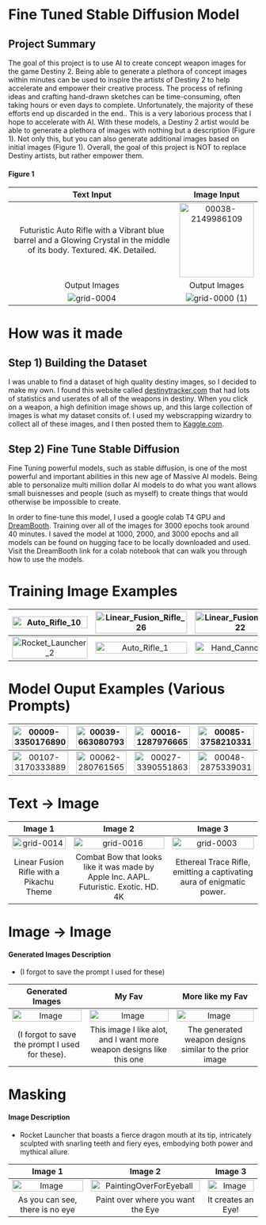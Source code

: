 # Fine Tuned Stable Diffusion Model


## Project Summary
The goal of this project is to use AI to create concept weapon images for the game Destiny 2. Being able to generate a plethora of concept images within minutes can be used to inspire the artists of Destiny 2 to help accelerate and empower their creative process. The process of refining ideas and crafting hand-drawn sketches can be time-consuming, often taking hours or even days to complete. Unfortunately, the majority of these efforts end up discarded in the end.. This is a very laborious process that I hope to accelerate with AI. With these models, a Destiny 2 artist would be able to generate a plethora of images with nothing but a description (Figure 1). Not only this, but you can also generate additional images based on initial images (Figure 1). Overall, the goal of this project is NOT to replace Destiny artists, but rather empower them.

#### Figure 1
|Text Input | Image Input|
|:------:|:------:|
| Futuristic Auto Rifle with a Vibrant blue barrel and a Glowing Crystal in the middle of its body. Textured. 4K. Detailed. | <img src='https://github.com/EliBrignac/Destiny_Weapon_Maker/assets/94129362/83d56c7c-9186-4236-bd26-7901ac55e578' width=150px height=150px alt=00038-2149986109> |
| Output Images | Output Images |
| ![grid-0004](https://github.com/EliBrignac/Destiny_Weapon_Maker/assets/94129362/984d970d-e035-490c-9c37-d58e9efa3514) | ![grid-0000 (1)](https://github.com/EliBrignac/Destiny_Weapon_Maker/assets/94129362/f2cabafa-e22e-4145-b556-8c0f39cb3fdb) |



# How was it made

## Step 1) Building the Dataset
I was unable to find a dataset of high quality destiny images, so I decided to make my own. I found this website called [destinytracker.com](https://destinytracker.com/destiny-2/db/items/weapon) that had lots of statistics and userates of all of the weapons in destiny. When you click on a weapon, a high definition image shows up, and this large collection of images is what my dataset consits of. I used my webscrapping wizardry to collect all of these images, and I then posted them to [Kaggle.com](https://www.kaggle.com/datasets/elibrignac/destiny-2-weapon-images/settings).

## Step 2) Fine Tune Stable Diffusion
Fine Tuning powerful models, such as stable diffusion, is one of the most powerful and important abilities in this new age of Massive AI models. Being able to personalize multi million dollar AI models to do what you want allows small buisnesses and people (such as myself) to create things that would otherwise be impossible to create.

In order to fine-tune this model, I used a google colab T4 GPU and [DreamBooth](https://github.com/TheLastBen/fast-stable-diffusion/blob/main/fast-DreamBooth.ipynb). Training over all of the images for 3000 epochs took around 40 minutes. I saved the model at 1000, 2000, and 3000 epochs and all models can be found on hugging face to be locally downloaded and used. Visit the DreamBooth link for a colab notebook that can walk you through how to use the models.

# Training Image Examples
| <img src='https://github.com/EliBrignac/Destiny_Weapon_Maker/assets/94129362/175326af-5731-472a-91ea-90b4f5dfafc2' width=100% height=100% alt=Auto_Rifle_10> | <img src='https://github.com/EliBrignac/Destiny_Weapon_Maker/assets/94129362/9508d4f8-17aa-4df5-91fa-9777b4564868' width=100% height=100% alt=Linear_Fusion_Rifle_26> | <img src='https://github.com/EliBrignac/Destiny_Weapon_Maker/assets/94129362/def9c5da-cbee-463f-b7dc-ec92d1f29cb1' width=100% height=100% alt=Linear_Fusion_Rifle_22> | <img src='https://github.com/EliBrignac/Destiny_Weapon_Maker/assets/94129362/59acfe97-fb3f-469c-a4f4-10d7e62dbe1b' width=100% height=100% alt=Hand_Cannon_9> 
|:-------:|:-------:|:-------:|:-------: |
 | <img src='https://github.com/EliBrignac/Destiny_Weapon_Maker/assets/94129362/6739d964-7bab-4107-aaeb-715a95bb412b' width=100% height=100% alt=Rocket_Launcher_2>  | <img src='https://github.com/EliBrignac/Destiny_Weapon_Maker/assets/94129362/c23cbd9c-66c7-4841-9d13-756932c35a20' width=100% height=100% alt=Auto_Rifle_1> | <img src='https://github.com/EliBrignac/Destiny_Weapon_Maker/assets/94129362/105dc4bc-c5c5-415c-9635-e8575e58a5fd' width=100% height=100% alt=Hand_Cannon_10>| <img src='https://github.com/EliBrignac/Destiny_Weapon_Maker/assets/94129362/150663d9-8e9d-4f62-800b-c13f3d8d84b7' width=100% height=100% alt=Auto_Rifle_61> |   


# Model Ouput Examples (Various Prompts)

| <img src='https://github.com/EliBrignac/Destiny_Weapon_Maker/assets/94129362/f292e199-5ea1-4434-997a-3dc74965e711' width=100% height=100% alt=00009-3350176890> | <img src='https://github.com/EliBrignac/Destiny_Weapon_Maker/assets/94129362/1f09bffc-74dd-4d71-970d-fc4617040b54' width=100% height=100% alt=00039-663080793> | <img src='https://github.com/EliBrignac/Destiny_Weapon_Maker/assets/94129362/5258f9d0-236c-4f36-bd30-4a583a27a989' width=100% height=100% alt=00016-1287976665> | <img src='https://github.com/EliBrignac/Destiny_Weapon_Maker/assets/94129362/0848e109-216b-4010-9292-6907a0377a95' width=100% height=100% alt=00085-3758210331> |
|:-------:|:-------:|:-------:|:-------: |
 | <img src='https://github.com/EliBrignac/Destiny_Weapon_Maker/assets/94129362/59886915-15be-43f4-95b4-016e15982f3c' width=100% height=100% alt=00107-3170333889> | <img src='https://github.com/EliBrignac/Destiny_Weapon_Maker/assets/94129362/6ea74d99-550d-46ba-9dea-e98221ea316b' width=100% height=100% alt=00062-280761565> | <img src='https://github.com/EliBrignac/Destiny_Weapon_Maker/assets/94129362/f78ce04b-209d-40e8-a849-d1c8eae9cfe0' width=100% height=100% alt=00027-3390551863> | <img src='https://github.com/EliBrignac/Destiny_Weapon_Maker/assets/94129362/3d4650b7-739c-4ce0-87d1-c76f751e69a8' width=100% height=100% alt=00048-2875339031> |



# Text → Image
| Image 1                  | Image 2                  |  Image 3|
|:------------------------:|:------------------------:|   :------------------------:|
| <img src="https://github.com/EliBrignac/Destiny_Weapon_Maker/assets/94129362/d63e42b8-2d35-4103-922f-807870a85ded" width="100%" height="100%" alt="grid-0014"> |<img src="https://github.com/EliBrignac/Destiny_Weapon_Maker/assets/94129362/3a8cece7-64a6-412f-b1d7-c3c3dd41644c" width="100%" height = "100%" alt="grid-0016">| <img src="https://github.com/EliBrignac/Destiny_Weapon_Maker/assets/94129362/a1786492-ede7-4b04-a1c3-21d99c9c7332" width=100% height = 100% alt="grid-0003" >|
| Linear Fusion Rifle with a Pikachu Theme              |Combat Bow that looks like it was made by Apple Inc. AAPL. Futuristic. Exotic. HD. 4K  | Ethereal Trace Rifle, emitting a captivating aura of enigmatic power. |

# Image → Image
#### Generated Images Description
- (I forgot to save the prompt I used for these)
  
| Generated Images | My Fav       | More like my Fav               |
|:-----------------------:|:-----------------------:|:-----------------------:|
|<img src="https://github.com/EliBrignac/Destiny_Weapon_Maker/assets/94129362/0f9cd19f-2e49-4432-8c9a-8029ac469e7e" alt="Image" width=100% height =100%>  |<img src="https://github.com/EliBrignac/Destiny_Weapon_Maker/assets/94129362/5377e939-999e-4667-bfe1-3ed00d6be03c" alt="Image" width=100% height =100%> | <img src="https://github.com/EliBrignac/Destiny_Weapon_Maker/assets/94129362/9fa292e2-7c32-4852-8750-dc700cb14b87" alt="Image" width=100% height =100%> |
| (I forgot to save the prompt I used for these). | This image I like alot, and I want more weapon designs like this one | The generated weapon designs similar to the prior image |



# Masking
#### Image Description
- Rocket Launcher that boasts a fierce dragon mouth at its tip, intricately sculpted with snarling teeth and fiery eyes, embodying both power and mythical allure.

| Image 1                 | Image 2                 | Image 3                 |
|:-----------------------:|:-----------------------:|:-----------------------:|
|<img src="https://github.com/EliBrignac/Destiny_Weapon_Maker/assets/94129362/f47280cf-13ec-4beb-99e3-fa12510d61af" alt="Image" width=100% height =100%> |  <img alt="PaintingOverForEyeball" src="https://github.com/EliBrignac/Destiny_Weapon_Maker/assets/94129362/f24ee6b1-a3f6-427e-a4c7-51f024019433" width=100% height=100% > | <img src="https://github.com/EliBrignac/Destiny_Weapon_Maker/assets/94129362/12b5eafb-4857-44d1-afca-b55f5ca9cb57" alt="Image" width=100% height =100%>|
| As you can see, there is no eye | Paint over where you want the Eye | It creates an Eye! |







